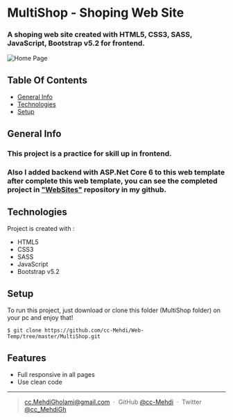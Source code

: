 # MultiShop - Shoping Web Site

### A shoping web site created with HTML5, CSS3, SASS, JavaScript, Bootstrap v5.2 for frontend.
![Home Page](./Images/HomePage.jpg)

## Table Of Contents
* [General Info](#general-info)
* [Technologies](#technologies)
* [Setup](#setup)

## General Info
### This project is a practice for skill up in frontend.
### Also I added backend with ASP.Net Core 6 to this web template after complete this web template, you can see the completed project in ["WebSites"](https://github.com/cc-Mehdi/WebSites) repository in my github.

## Technologies
Project is created with :
* HTML5
* CSS3
* SASS
* JavaScript
* Bootstrap v5.2

## Setup
To run this project, just download or clone this folder (MultiShop folder) on your pc and enjoy that!
```
$ git clone https://github.com/cc-Mehdi/Web-Temp/tree/master/MultiShop.git
```

## Features
* Full responsive in all pages
* Use clean code

---

> [cc.MehdiGholami@gmail.com](cc.MehdiGholami@gmail.com) &nbsp;&middot;&nbsp;
> GitHub [@cc-Mehdi](https://github.com/cc-Mehdi) &nbsp;&middot;&nbsp;
> Twitter [@cc_MehdiGh](https://twitter.com/cc_mehdigh)